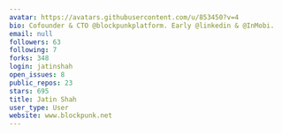 ```yaml
---
avatar: https://avatars.githubusercontent.com/u/853450?v=4
bio: Cofounder & CTO @blockpunkplatform. Early @linkedin & @InMobi.
email: null
followers: 63
following: 7
forks: 348
login: jatinshah
open_issues: 8
public_repos: 23
stars: 695
title: Jatin Shah
user_type: User
website: www.blockpunk.net
---
```


